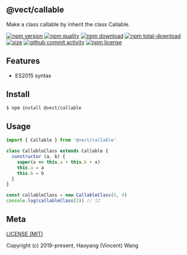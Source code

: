 ## @vect/callable
Make a class callable by inherit the class Callable.

[![npm version][npm-image]][npm-url]
[![npm quality][quality-image]][quality-url]
[![npm download][download-image]][npm-url]
[![npm total-download][total-download-image]][npm-url]
[![size][size]][size-url]
[![github commit activity][commit-image]][github-url]
[![npm license][license-image]][npm-url]

## Features

- ES2015 syntax

## Install
```console
$ npm install @vect/callable
```

## Usage
```js
import { Callable } from '@vect/callable'

class CallableClass extends Callable {
  constructor (a, b) {
    super(x => this.a + this.b + x)
    this.a = a
    this.b = b
  }
}

const callableClass = new CallableClass(5, 4)
console.log(callableClass(3)) // 12

```

## Meta
[LICENSE (MIT)](/LICENSE)

Copyright (c) 2019-present, Haoyang (Vincent) Wang

[//]: <> (Shields)
[npm-image]: https://img.shields.io/npm/v/@vect/callable.svg?style=flat-square
[quality-image]: http://npm.packagequality.com/shield/@vect/callable.svg?style=flat-square
[download-image]: https://img.shields.io/npm/dm/@vect/callable.svg?style=flat-square
[total-download-image]:https://img.shields.io/npm/dt/@vect/callable.svg?style=flat-square
[license-image]: https://img.shields.io/npm/l/@vect/callable.svg?style=flat-square
[commit-image]: https://img.shields.io/github/commit-activity/y/hoyeungw/@vect/callable?style=flat-square
[size]: https://packagephobia.now.sh/badge?p=@vect/callable?style=flat-square

[//]: <> (Link)
[npm-url]: https://npmjs.org/package/@vect/callable
[quality-url]: http://packagequality.com/#?package=@vect/callable
[github-url]: https://github.com/hoyeungw/@vect/callable
[size-url]: https://packagephobia.now.sh/result?p=@vect/callable
